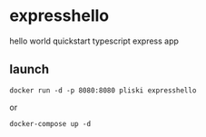# expresshello

hello world quickstart typescript express app 

## launch

```docker run -d -p 8080:8080 pliski expresshello```

or

```docker-compose up -d```
